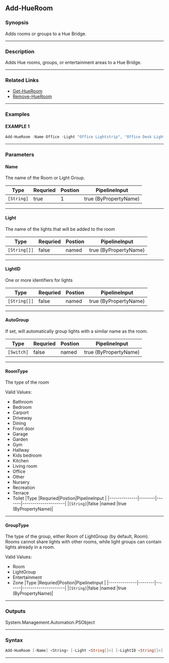 
Add-HueRoom
-----------
### Synopsis
Adds rooms or groups to a Hue Bridge.

---
### Description

Adds Hue rooms, groups, or entertainment areas to a Hue Bridge.

---
### Related Links
* [Get-HueRoom](Get-HueRoom.md)
* [Remove-HueRoom](Remove-HueRoom.md)
---
### Examples
#### EXAMPLE 1
```PowerShell
Add-HueRoom -Name Office -Light "Office Lightstrip", "Office Desk Light 1", "Office Desk Light 2" -RoomType Office
```

---
### Parameters
#### **Name**

The name of the Room or Light Group.



|Type          |Requried|Postion|PipelineInput        |
|--------------|--------|-------|---------------------|
|```[String]```|true    |1      |true (ByPropertyName)|
---
#### **Light**

The name of the lights that will be added to the room



|Type            |Requried|Postion|PipelineInput        |
|----------------|--------|-------|---------------------|
|```[String[]]```|false   |named  |true (ByPropertyName)|
---
#### **LightID**

One or more identifiers for lights



|Type            |Requried|Postion|PipelineInput        |
|----------------|--------|-------|---------------------|
|```[String[]]```|false   |named  |true (ByPropertyName)|
---
#### **AutoGroup**

If set, will automatically group lights with a similar name as the room.



|Type          |Requried|Postion|PipelineInput        |
|--------------|--------|-------|---------------------|
|```[Switch]```|false   |named  |true (ByPropertyName)|
---
#### **RoomType**

The type of the room



Valid Values:

* Bathroom
* Bedroom
* Carport
* Driveway
* Dining
* Front door
* Garage
* Garden
* Gym
* Hallway
* Kids bedroom
* Kitchen
* Living room
* Office
* Other
* Nursery
* Recreation
* Terrace
* Toilet
|Type          |Requried|Postion|PipelineInput        |
|--------------|--------|-------|---------------------|
|```[String]```|false   |named  |true (ByPropertyName)|
---
#### **GroupType**

The type of the group, either Room of LightGroup (by default, Room).
Rooms cannot share lights with other rooms, while light groups can contain lights already in a room.



Valid Values:

* Room
* LightGroup
* Entertainment
* Zone
|Type          |Requried|Postion|PipelineInput        |
|--------------|--------|-------|---------------------|
|```[String]```|false   |named  |true (ByPropertyName)|
---
### Outputs
System.Management.Automation.PSObject


---
### Syntax
```PowerShell
Add-HueRoom [-Name] <String> [-Light <String[]>] [-LightID <String[]>] [-AutoGroup] [-RoomType <String>] [-GroupType <String>] [<CommonParameters>]
```
---


